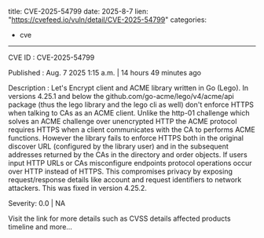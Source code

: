  
title: CVE-2025-54799
date: 2025-8-7
lien: "https://cvefeed.io/vuln/detail/CVE-2025-54799"
categories:
  - cve
---

CVE ID : CVE-2025-54799

Published :  Aug. 7
2025
1:15 a.m. | 14 hours
49 minutes ago

Description : Let's Encrypt client and ACME library written in Go (Lego). In versions 4.25.1 and below
the github.com/go-acme/lego/v4/acme/api package (thus the lego library and the lego cli as well) don't enforce HTTPS when talking to CAs as an ACME client. Unlike the http-01 challenge which solves an ACME challenge over unencrypted HTTP
the ACME protocol requires HTTPS when a client communicates with the CA to performs ACME functions. However
the library fails to enforce HTTPS both in the original discover URL (configured by the library user) and in the subsequent addresses returned by the CAs in the directory and order objects. If users input HTTP URLs or CAs misconfigure endpoints
protocol operations occur over HTTP instead of HTTPS. This compromises privacy by exposing request/response details like account and request identifiers to network attackers. This was fixed in version 4.25.2.

Severity: 0.0 | NA

Visit the link for more details
such as CVSS details
affected products
timeline
and more...
